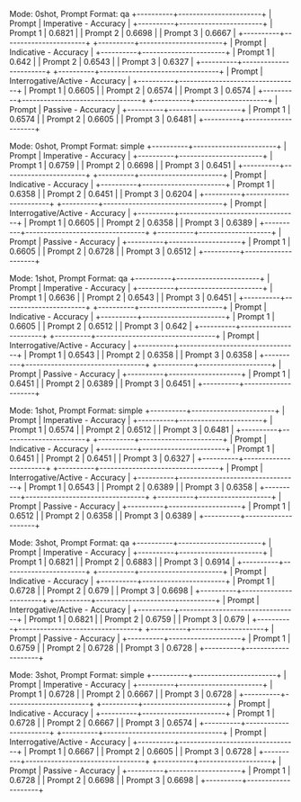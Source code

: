 Mode: 0shot, Prompt Format: qa
+----------+-----------------------+
|  Prompt  | Imperative - Accuracy |
+----------+-----------------------+
| Prompt 1 |         0.6821        |
| Prompt 2 |         0.6698        |
| Prompt 3 |         0.6667        |
+----------+-----------------------+
+----------+-----------------------+
|  Prompt  | Indicative - Accuracy |
+----------+-----------------------+
| Prompt 1 |         0.642         |
| Prompt 2 |         0.6543        |
| Prompt 3 |         0.6327        |
+----------+-----------------------+
+----------+---------------------------------+
|  Prompt  | Interrogative/Active - Accuracy |
+----------+---------------------------------+
| Prompt 1 |              0.6605             |
| Prompt 2 |              0.6574             |
| Prompt 3 |              0.6574             |
+----------+---------------------------------+
+----------+--------------------+
|  Prompt  | Passive - Accuracy |
+----------+--------------------+
| Prompt 1 |       0.6574       |
| Prompt 2 |       0.6605       |
| Prompt 3 |       0.6481       |
+----------+--------------------+


Mode: 0shot, Prompt Format: simple
+----------+-----------------------+
|  Prompt  | Imperative - Accuracy |
+----------+-----------------------+
| Prompt 1 |         0.6759        |
| Prompt 2 |         0.6698        |
| Prompt 3 |         0.6451        |
+----------+-----------------------+
+----------+-----------------------+
|  Prompt  | Indicative - Accuracy |
+----------+-----------------------+
| Prompt 1 |         0.6358        |
| Prompt 2 |         0.6451        |
| Prompt 3 |         0.6204        |
+----------+-----------------------+
+----------+---------------------------------+
|  Prompt  | Interrogative/Active - Accuracy |
+----------+---------------------------------+
| Prompt 1 |              0.6605             |
| Prompt 2 |              0.6358             |
| Prompt 3 |              0.6389             |
+----------+---------------------------------+
+----------+--------------------+
|  Prompt  | Passive - Accuracy |
+----------+--------------------+
| Prompt 1 |       0.6605       |
| Prompt 2 |       0.6728       |
| Prompt 3 |       0.6512       |
+----------+--------------------+


Mode: 1shot, Prompt Format: qa
+----------+-----------------------+
|  Prompt  | Imperative - Accuracy |
+----------+-----------------------+
| Prompt 1 |         0.6636        |
| Prompt 2 |         0.6543        |
| Prompt 3 |         0.6451        |
+----------+-----------------------+
+----------+-----------------------+
|  Prompt  | Indicative - Accuracy |
+----------+-----------------------+
| Prompt 1 |         0.6605        |
| Prompt 2 |         0.6512        |
| Prompt 3 |         0.642         |
+----------+-----------------------+
+----------+---------------------------------+
|  Prompt  | Interrogative/Active - Accuracy |
+----------+---------------------------------+
| Prompt 1 |              0.6543             |
| Prompt 2 |              0.6358             |
| Prompt 3 |              0.6358             |
+----------+---------------------------------+
+----------+--------------------+
|  Prompt  | Passive - Accuracy |
+----------+--------------------+
| Prompt 1 |       0.6451       |
| Prompt 2 |       0.6389       |
| Prompt 3 |       0.6451       |
+----------+--------------------+


Mode: 1shot, Prompt Format: simple
+----------+-----------------------+
|  Prompt  | Imperative - Accuracy |
+----------+-----------------------+
| Prompt 1 |         0.6574        |
| Prompt 2 |         0.6512        |
| Prompt 3 |         0.6481        |
+----------+-----------------------+
+----------+-----------------------+
|  Prompt  | Indicative - Accuracy |
+----------+-----------------------+
| Prompt 1 |         0.6451        |
| Prompt 2 |         0.6451        |
| Prompt 3 |         0.6327        |
+----------+-----------------------+
+----------+---------------------------------+
|  Prompt  | Interrogative/Active - Accuracy |
+----------+---------------------------------+
| Prompt 1 |              0.6543             |
| Prompt 2 |              0.6389             |
| Prompt 3 |              0.6358             |
+----------+---------------------------------+
+----------+--------------------+
|  Prompt  | Passive - Accuracy |
+----------+--------------------+
| Prompt 1 |       0.6512       |
| Prompt 2 |       0.6358       |
| Prompt 3 |       0.6389       |
+----------+--------------------+


Mode: 3shot, Prompt Format: qa
+----------+-----------------------+
|  Prompt  | Imperative - Accuracy |
+----------+-----------------------+
| Prompt 1 |         0.6821        |
| Prompt 2 |         0.6883        |
| Prompt 3 |         0.6914        |
+----------+-----------------------+
+----------+-----------------------+
|  Prompt  | Indicative - Accuracy |
+----------+-----------------------+
| Prompt 1 |         0.6728        |
| Prompt 2 |         0.679         |
| Prompt 3 |         0.6698        |
+----------+-----------------------+
+----------+---------------------------------+
|  Prompt  | Interrogative/Active - Accuracy |
+----------+---------------------------------+
| Prompt 1 |              0.6821             |
| Prompt 2 |              0.6759             |
| Prompt 3 |              0.679              |
+----------+---------------------------------+
+----------+--------------------+
|  Prompt  | Passive - Accuracy |
+----------+--------------------+
| Prompt 1 |       0.6759       |
| Prompt 2 |       0.6728       |
| Prompt 3 |       0.6728       |
+----------+--------------------+


Mode: 3shot, Prompt Format: simple
+----------+-----------------------+
|  Prompt  | Imperative - Accuracy |
+----------+-----------------------+
| Prompt 1 |         0.6728        |
| Prompt 2 |         0.6667        |
| Prompt 3 |         0.6728        |
+----------+-----------------------+
+----------+-----------------------+
|  Prompt  | Indicative - Accuracy |
+----------+-----------------------+
| Prompt 1 |         0.6728        |
| Prompt 2 |         0.6667        |
| Prompt 3 |         0.6574        |
+----------+-----------------------+
+----------+---------------------------------+
|  Prompt  | Interrogative/Active - Accuracy |
+----------+---------------------------------+
| Prompt 1 |              0.6667             |
| Prompt 2 |              0.6605             |
| Prompt 3 |              0.6728             |
+----------+---------------------------------+
+----------+--------------------+
|  Prompt  | Passive - Accuracy |
+----------+--------------------+
| Prompt 1 |       0.6728       |
| Prompt 2 |       0.6698       |
| Prompt 3 |       0.6698       |
+----------+--------------------+